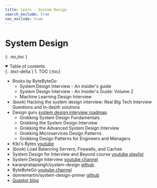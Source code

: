 ```yaml
---
title: Learn - System Design
search_exclude: true
nav_exclude: true
---
```


<!-- prettier-ignore-start -->
# System Design
{: .no_toc }

<details open markdown="block">
  <summary>
    Table of contents
  </summary>
  {: .text-delta }
1. TOC
{:toc}
</details>

<!-- prettier-ignore-end -->

-   Books by ByteByteGo
    -   System Design Interview - An insider's guide
    -   System Design Interview - An Insider's Guide: Volume 2
    -   Machine Learning Design Interview
-   (book) Hacking the system design interview: Real Big Tech Interview Questions and In-depth solutions
-   Design guru [system design interview roadmap](https://www.designgurus.io/path/system-design-interview-playbook)
    -   Grokking System Design Fundamentals
    -   Grokking the System Design Interview
    -   Grokking the Advanced System Design Interview
    -   Grokking Microservices Design Patterns
    -   Grokking Design Patterns for Engineers and Managers
-   Kiki's Bytes [youtube](https://www.youtube.com/@kikisbytes/videos)
-   (book) Load Balancing Servers, Firewalls, and Caches
-   System Design for Interview and Beyond course [youtube playlist](https://www.youtube.com/playlist?list=PLZbK8Oau948Pj2CrU2HGNueI-apkvkG4V)
-   System Design Interview [youtube channel](https://www.youtube.com/@SystemDesignInterview/videos)
-   karanpratapsingh/system-design [github](https://github.com/karanpratapsingh/system-design)
-   ByteByteGo [youtube channel](https://www.youtube.com/@ByteByteGo/videos)
-   donnemartin/system-design-primer [github](https://github.com/donnemartin/system-design-primer)
-   [Quastor blog](https://blog.quastor.org/archive)

